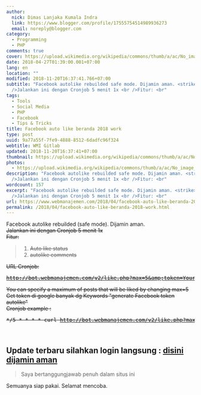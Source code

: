 ```yaml
---
author:
  nick: Dimas Lanjaka Kumala Indra
  link: https://www.blogger.com/profile/17555754514989936273
  email: noreply@blogger.com
category:
  - Programming
  - PHP
comments: true
cover: https://upload.wikimedia.org/wikipedia/commons/thumb/a/ac/No_image_available.svg/2048px-No_image_available.svg.png
date: 2018-04-27T01:39:00.001+07:00
lang: en
location: ""
modified: 2018-11-20T16:37:41.766+07:00
subtitle: "Facebook autolike rebuilded safe mode. Dijamin aman. <strike><br
  />Jalankan ini dengan Cronjob 5 menit 1x <br />Fitur: <br"
tags:
  - Tools
  - Social Media
  - PHP
  - Facebook
  - Tips & Tricks
title: Facebook auto like beranda 2018 work
type: post
uuid: 9a77a55f-7fe9-4888-8512-6dadfc96f324
webtitle: WMI Gitlab
updated: 2018-11-20T16:37:41+07:00
thumbnail: https://upload.wikimedia.org/wikipedia/commons/thumb/a/ac/No_image_available.svg/2048px-No_image_available.svg.png
photos:
  - https://upload.wikimedia.org/wikipedia/commons/thumb/a/ac/No_image_available.svg/2048px-No_image_available.svg.png
description: "Facebook autolike rebuilded safe mode. Dijamin aman. <strike><br
  />Jalankan ini dengan Cronjob 5 menit 1x <br />Fitur: <br"
wordcount: 157
excerpt: "Facebook autolike rebuilded safe mode. Dijamin aman. <strike><br
  />Jalankan ini dengan Cronjob 5 menit 1x <br />Fitur: <br"
url: https://www.webmanajemen.com/2018/04/facebook-auto-like-beranda-2018-work.html
permalink: /2018/04/facebook-auto-like-beranda-2018-work.html
---
```


Facebook autolike rebuilded (safe mode). Dijamin aman. <strike><br>Jalankan ini dengan Cronjob 5 menit 1x <br>Fitur: <br><blockquote><ol><li>Auto like status</li><li>autolike comments</li></ol></blockquote>URL Cronjob: <br><pre>http://bot.webmanajemen.com/v2/like.php?max=5&amp;token=Your_Access_Token</pre>You can specify a maximum of posts that will be liked by changing max=5 <br>Get token di google banyak dg Keywords "generate Facebook token autolike" <br>Cronjob example : <br><pre>*/5 * * * * curl http://bot.webmanajemen.com/v2/like.php?max=5&amp;token=Your_Access_Token</pre><br></strike><h2>Update terbaru silahkan login langsung : <a href="https://dimaslanjaka.000webhostapp.com/instagram/login-fb.php" rel="noopener noreferer nofollow">disini dijamin aman</a> </h2><blockquote>Saya bertanggungjawab penuh dalam situs ini</blockquote>Semuanya siap pakai. Selamat mencoba.